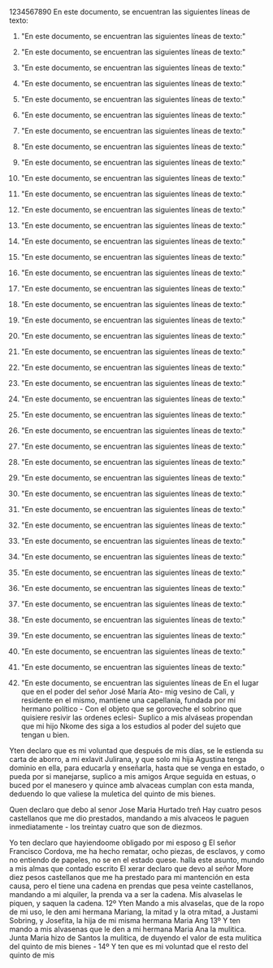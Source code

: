 1234567890
En este documento, se encuentran las siguientes líneas de texto:

1. "En este documento, se encuentran las siguientes líneas de texto:"

2. "En este documento, se encuentran las siguientes líneas de texto:"

3. "En este documento, se encuentran las siguientes líneas de texto:"

4. "En este documento, se encuentran las siguientes líneas de texto:"

5. "En este documento, se encuentran las siguientes líneas de texto:"

6. "En este documento, se encuentran las siguientes líneas de texto:"

7. "En este documento, se encuentran las siguientes líneas de texto:"

8. "En este documento, se encuentran las siguientes líneas de texto:"

9. "En este documento, se encuentran las siguientes líneas de texto:"

10. "En este documento, se encuentran las siguientes líneas de texto:"

11. "En este documento, se encuentran las siguientes líneas de texto:"

12. "En este documento, se encuentran las siguientes líneas de texto:"

13. "En este documento, se encuentran las siguientes líneas de texto:"

14. "En este documento, se encuentran las siguientes líneas de texto:"

15. "En este documento, se encuentran las siguientes líneas de texto:"

16. "En este documento, se encuentran las siguientes líneas de texto:"

17. "En este documento, se encuentran las siguientes líneas de texto:"

18. "En este documento, se encuentran las siguientes líneas de texto:"

19. "En este documento, se encuentran las siguientes líneas de texto:"

20. "En este documento, se encuentran las siguientes líneas de texto:"

21. "En este documento, se encuentran las siguientes líneas de texto:"

22. "En este documento, se encuentran las siguientes líneas de texto:"

23. "En este documento, se encuentran las siguientes líneas de texto:"

24. "En este documento, se encuentran las siguientes líneas de texto:"

25. "En este documento, se encuentran las siguientes líneas de texto:"

26. "En este documento, se encuentran las siguientes líneas de texto:"

27. "En este documento, se encuentran las siguientes líneas de texto:"

28. "En este documento, se encuentran las siguientes líneas de texto:"

29. "En este documento, se encuentran las siguientes líneas de texto:"

30. "En este documento, se encuentran las siguientes líneas de texto:"

31. "En este documento, se encuentran las siguientes líneas de texto:"

32. "En este documento, se encuentran las siguientes líneas de texto:"

33. "En este documento, se encuentran las siguientes líneas de texto:"

34. "En este documento, se encuentran las siguientes líneas de texto:"

35. "En este documento, se encuentran las siguientes líneas de texto:"

36. "En este documento, se encuentran las siguientes líneas de texto:"

37. "En este documento, se encuentran las siguientes líneas de texto:"

38. "En este documento, se encuentran las siguientes líneas de texto:"

39. "En este documento, se encuentran las siguientes líneas de texto:"

40. "En este documento, se encuentran las siguientes líneas de texto:"

41. "En este documento, se encuentran las siguientes líneas de texto:"

42. "En este documento, se encuentran las siguientes líneas de
En el lugar que en el poder del señor José María Ato- mig vesino de Cali, y residente en el mismo, mantiene una capellanía, fundada por mi hermano político - Con el objeto que se goroveche el sobrino que quisiere resivir las ordenes eclesi-
Suplico a mis alváseas propendan que mi hijo Nkome des siga a los estudios al poder del sujeto que tengan u bien.

Yten declaro que es mi voluntad que después de mis días, se le estienda su carta de aborro, a mi exlavit Julirana, y que solo mi hija Agustina tenga dominio en ella, para educarla y enseñarla, hasta que se venga en estado, o pueda por si manejarse, suplico a mis amigos
Arque seguida en estuas, o buced por el manesero y quince amb alvaceas cumplan con esta manda, deduendo lo que valiese la muletica del quinto de mis bienes.

Quen declaro que debo al senor Jose Maria Hurtado treñ
Hay cuatro pesos castellanos que me dio prestados, mandando a mis alvaceos le paguen inmediatamente - los treintay cuatro que son de diezmos.

Yo ten declaro que hayiendoome obligado por mi esposo g
El señor Francisco Cordova, me ha hecho rematar, ocho piezas, de esclavos, y como no entiendo de papeles, no se en el estado quese.
halla este asunto, mundo a mis almas que contado escrito
El xerar declaro que devo al señor More diez pesos castellanos que me ha prestado para mi mantención en esta causa, pero el tiene una cadena en prendas que pesa veinte castellanos, mandando a mi alquiler, la prenda va a ser la cadena.
Mis alvaselas le piquen, y saquen la cadena.
12º Yten Mando a mis alvaselas, que de la ropo de mi uso, le den
ami hermana Mariang, la mitad y la otra mitad, a Justami
Sobring, y Josefita, la hija de mi misma hermana Maria Ang
13º Y ten mando a mis alvasenas que le den a mi hermana Maria Ana la mulitica. Junta Maria hizo de Santos la mulitica, de duyendo el valor de esta mulitica del quinto de mis bienes - 14º Y ten que es mi voluntad que el resto del quinto de mis